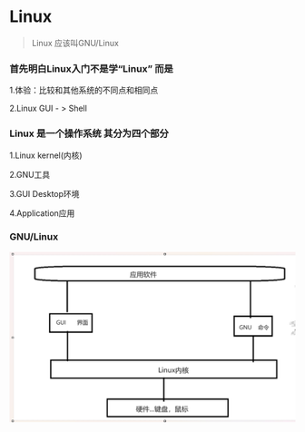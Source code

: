 # Linux

> Linux 应该叫GNU/Linux  

### 首先明白Linux入门不是学“Linux”  而是

1.体验：比较和其他系统的不同点和相同点

2.Linux GUI - > Shell

### Linux 是一个操作系统 其分为四个部分

1.Linux kernel(内核)

2.GNU工具

3.GUI Desktop环境

4.Application应用

### GNU/Linux

![1](./1/1.jpg)
